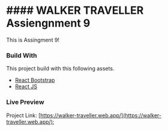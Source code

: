 # #### WALKER TRAVELLER Assiengnment 9

This is Assingment 9!

### Build With

This project build with this following assets.

- [React Bootstrap](https://react-bootstrap.netlify.app/)
- [React JS](https://reactjs.org/)


### Live Preview

Project Link: [https://walker-traveller.web.app/](https://walker-traveller.web.app/);
